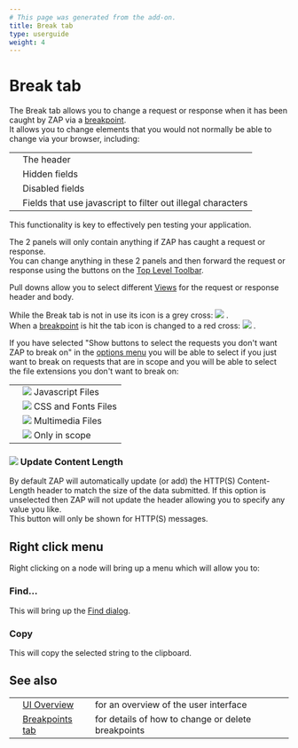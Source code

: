 ```yaml
---
# This page was generated from the add-on.
title: Break tab
type: userguide
weight: 4
---
```


# Break tab

The Break tab allows you to change a request or response when it has been caught by ZAP via
a [breakpoint](/docs/desktop/start/features/breakpoints/).  
It allows you to change elements that you would not normally be able to change via your
browser, including:

|   |                                                             |
|---|-------------------------------------------------------------|
|   | The header                                                  |
|   | Hidden fields                                               |
|   | Disabled fields                                             |
|   | Fields that use javascript to filter out illegal characters |

This functionality is key to effectively pen testing your application.

The 2 panels will only contain anything if ZAP has caught a request or response.  
You can change anything in these 2 panels and then forward the request or response using
the buttons on the [Top Level Toolbar](/docs/desktop/ui/tltoolbar/).

Pull downs allow you to select different [Views](/docs/desktop/ui/views/) for the request or response header and body.

While the Break tab is not in use its icon is a grey cross:
![](/docs/desktop/images/16/101grey.png) .  
When a [breakpoint](/docs/desktop/start/features/breakpoints/) is hit the tab icon is changed
to a red cross:
![](/docs/desktop/images/16/101.png) .  

If you have selected "Show buttons to select the requests you don't want ZAP to break on" in the
[options menu](/docs/desktop/ui/dialogs/options/breakpoints/) you will be able to select if you just want to break
on requests that are in scope and you will be able to select the file extensions you don't want to break on:  

|   |                                                               |
|---|---------------------------------------------------------------|
|   | ![](/docs/desktop/images/javascript.png) Javascript Files     |
|   | ![](/docs/desktop/images/cssAndFonts.png) CSS and Fonts Files |
|   | ![](/docs/desktop/images/multimedia.png) Multimedia Files     |
|   | ![](/docs/desktop/images/fugue/target.png) Only in scope      |


### ![](/docs/desktop/images/fugue/application-resize.png) Update Content Length

By default ZAP will automatically update (or add) the HTTP(S) Content-Length header to match the size of the data submitted. If this option is unselected then ZAP will not update the header allowing you to specify any value you like.  
This button will only be shown for HTTP(S) messages.

## Right click menu

Right clicking on a node will bring up a menu which will allow you to:

### Find...

This will bring up the [Find dialog](/docs/desktop/ui/dialogs/find/).

### Copy

This will copy the selected string to the clipboard.

## See also

|   |                                                       |                                                    |
|---|-------------------------------------------------------|----------------------------------------------------|
|   | [UI Overview](/docs/desktop/ui/)                      | for an overview of the user interface              |
|   | [Breakpoints tab](/docs/desktop/ui/tabs/breakpoints/) | for details of how to change or delete breakpoints |
